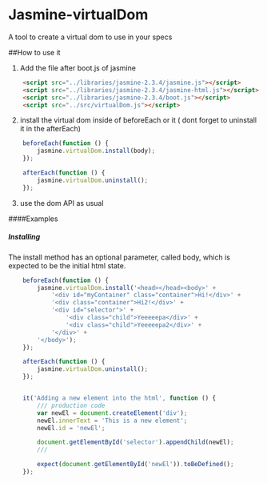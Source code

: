 # Jasmine-virtualDom
A tool to create a virtual dom to use in your specs

##How to use it

1. Add the file after boot.js of jasmine

```html
    <script src="../libraries/jasmine-2.3.4/jasmine.js"></script>
    <script src="../libraries/jasmine-2.3.4/jasmine-html.js"></script>
    <script src="../libraries/jasmine-2.3.4/boot.js"></script>
    <script src="../src/virtualDom.js"></script>
```
2. install the virtual dom inside of beforeEach or it ( dont forget to uninstall it in the afterEach)

```javascript
    beforeEach(function () {
        jasmine.virtualDom.install(body);
    });

    afterEach(function () {
        jasmine.virtualDom.uninstall();
    });
```
3. use the dom API as usual

####Examples
    
##### Installing

The install method has an optional parameter, called body, which is expected to be the initial html state.


```javascript
    beforeEach(function () {
        jasmine.virtualDom.install('<head></head><body>' +
            '<div id="myContainer" class="container">Hi!</div>' +
            '<div class="container">Hi2!</div>' +
            '<div id="selector">' +
                '<div class="child">Yeeeeepa</div>' +
                '<div class="child">Yeeeeepa2</div>' +
            '</div>' +
        '</body>');
    });

    afterEach(function () {
        jasmine.virtualDom.uninstall();
    });


    it('Adding a new element into the html', function () {
        /// production code
        var newEl = document.createElement('div');
        newEl.innerText = 'This is a new element';
        newEl.id = 'newEl';

        document.getElementById('selector').appendChild(newEl);
        ///

        expect(document.getElementById('newEl')).toBeDefined();
    });
```   







